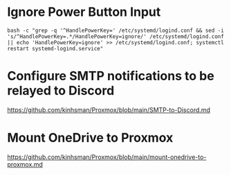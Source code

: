 # Ignore Power Button Input

```
bash -c "grep -q '^HandlePowerKey=' /etc/systemd/logind.conf && sed -i 's/^HandlePowerKey=.*/HandlePowerKey=ignore/' /etc/systemd/logind.conf || echo 'HandlePowerKey=ignore' >> /etc/systemd/logind.conf; systemctl restart systemd-logind.service"
```
# Configure SMTP notifications to be relayed to Discord
https://github.com/kinhsman/Proxmox/blob/main/SMTP-to-Discord.md

# Mount OneDrive to Proxmox
https://github.com/kinhsman/Proxmox/blob/main/mount-onedrive-to-proxmox.md
